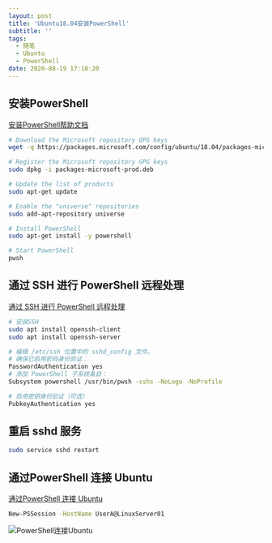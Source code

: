 ```yaml
---
layout: post
title: 'Ubuntu18.04安装PowerShell'
subtitle: ''
tags:
  - 随笔
  - Ubuntu
  - PowerShell
date: 2020-08-19 17:10:20
---
```


## 安装PowerShell

[安装PowerShell帮助文档](https://docs.microsoft.com/zh-cn/powershell/scripting/install/installing-powershell-core-on-linux?view=powershell-7)

``` sh
# Download the Microsoft repository GPG keys
wget -q https://packages.microsoft.com/config/ubuntu/18.04/packages-microsoft-prod.deb

# Register the Microsoft repository GPG keys
sudo dpkg -i packages-microsoft-prod.deb

# Update the list of products
sudo apt-get update

# Enable the "universe" repositories
sudo add-apt-repository universe

# Install PowerShell
sudo apt-get install -y powershell

# Start PowerShell
pwsh
```

## 通过 SSH 进行 PowerShell 远程处理

[通过 SSH 进行 PowerShell 远程处理](https://docs.microsoft.com/zh-cn/powershell/scripting/learn/remoting/ssh-remoting-in-powershell-core?view=powershell-7)

``` sh
# 安装SSH
sudo apt install openssh-client
sudo apt install openssh-server

# 编辑 /etc/ssh 位置中的 sshd_config 文件。
# 确保已启用密码身份验证：
PasswordAuthentication yes
# 添加 PowerShell 子系统条目：
Subsystem powershell /usr/bin/pwsh -sshs -NoLogo -NoProfile

# 启用密钥身份验证（可选）
PubkeyAuthentication yes
```

## 重启 sshd 服务

``` sh
sudo service sshd restart
```

## 通过PowerShell 连接 Ubuntu

[通过PowerShell 连接 Ubuntu](https://docs.microsoft.com/en-us/powershell/module/microsoft.powershell.core/new-pssession?view=powershell-7#example-12--create-a-session-using-ssh)

``` sh
New-PSSession -HostName UserA@LinuxServer01
```

![PowerShell连接Ubuntu](1.png)